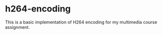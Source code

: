 h264-encoding
=============

This is a basic implementation of H264 encoding for my multimedia course assignment.
